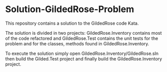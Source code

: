# Solution-GildedRose-Problem

This repository contains a solution to the GildedRose code Kata.

The solution is divided in two projects: GildedRose.Inventory contains most of the code refactored and GildedRose.Test contains the unit tests for the problem and for the classes, methods found in GildedRose.Inventory.

To execute the solution simply open GildedRose.Inventory/GildedRose.sln then build the Gilded.Test project and finally build the GildedRose.Inventory project.

